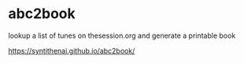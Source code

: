 # abc2book
lookup  a list of  tunes on thesession.org and generate a printable book

https://syntithenai.github.io/abc2book/
